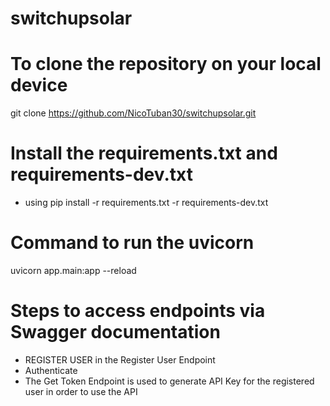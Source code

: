 # switchupsolar

# To clone the repository on your local device
git clone https://github.com/NicoTuban30/switchupsolar.git

# Install the requirements.txt and requirements-dev.txt
- using pip install -r requirements.txt -r requirements-dev.txt

# Command to run the uvicorn 
uvicorn app.main:app --reload

# Steps to access endpoints via Swagger documentation
- REGISTER USER in the Register User Endpoint
- Authenticate
- The Get Token Endpoint is used to generate API Key for the registered user in order to use the API
 

